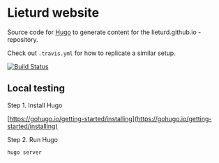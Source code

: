 # Lieturd website

Source code for [Hugo](https://gohugo.io/) to generate content for the
lieturd.github.io -repository.

Check out `.travis.yml` for how to replicate a similar setup.

[![Build Status](https://travis-ci.org/Lieturd/lieturd-website.svg?branch=master)](https://travis-ci.org/Lieturd/lieturd-website)

## Local testing

Step 1. Install Hugo

[https://gohugo.io/getting-started/installing](https://gohugo.io/getting-started/installing)

Step 2. Run Hugo

```bash
hugo server
```
